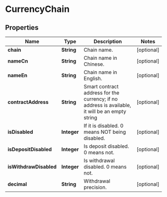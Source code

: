 
# CurrencyChain

## Properties

Name | Type | Description | Notes
------------ | ------------- | ------------- | -------------
**chain** | **String** | Chain name. |  [optional]
**nameCn** | **String** | Chain name in Chinese. |  [optional]
**nameEn** | **String** | Chain name in English. |  [optional]
**contractAddress** | **String** | Smart contract address for the currency; if no address is available, it will be an empty string |  [optional]
**isDisabled** | **Integer** | If it is disabled. 0 means NOT being disabled. |  [optional]
**isDepositDisabled** | **Integer** | Is deposit disabled. 0 means not. |  [optional]
**isWithdrawDisabled** | **Integer** | Is withdrawal disabled. 0 means not. |  [optional]
**decimal** | **String** | Withdrawal precision. |  [optional]

